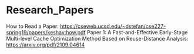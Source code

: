 # Research_Papers
How to Read a Paper: https://cseweb.ucsd.edu/~dstefan/cse227-spring19/papers/keshav:how.pdf
Paper 1: A Fast-and-Effective Early-Stage Multi-level Cache Optimization Method Based on Reuse-Distance Analysis: https://arxiv.org/pdf/2109.04614
